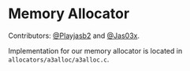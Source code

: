 # Memory Allocator

Contributors: [@Playjasb2](https://github.com/Playjasb2) and [@Jas03x](https://github.com/Jas03x).

Implementation for our memory allocator is located in `allocators/a3alloc/a3alloc.c`.